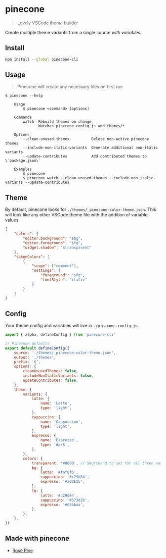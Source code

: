 # pinecone

> Lovely VSCode theme builder

Create multiple theme variants from a single source _with variables_.

## Install

```sh
npm install --global pinecone-cli
```

## Usage

> Pinecone will create any necessary files on first run

```
$ pinecone --help

    Usage
        $ pinecone <command> [options]

    Commands
        watch  Rebuild themes on change
               Watches pinecone.config.js and themes/*

    Options
		--clean-unused-themes          Delete non-active pinecone themes
        --include-non-italic-variants  Generate additional non-italic variants
        --update-contributes           Add contributed themes to \`package.json\`

    Examples
        $ pinecone
        $ pinecone watch --clean-unused-themes --include-non-italic-variants --update-contributes
```

## Theme

By default, pinecone looks for `./themes/_pinecone-color-theme.json`. This will look like any other VSCode theme file with the addition of variable values.

```json
{
	"colors": {
		"editor.background": "$bg",
		"editor.foreground": "$fg",
		"widget.shadow": "$transparent"
	},
	"tokenColors": [
		{
			"scope": ["comment"],
			"settings": {
				"foreground": "$fg",
				"fontStyle": "italic"
			}
		}
	]
}
```

## Config

Your theme config and variables will live in `./pinecone.config.js`.

```js
import { alpha, defineConfig } from 'pinecone-cli'

// Pinecone defaults
export default defineConfig({
	source: './themes/_pinecone-color-theme.json',
	output: './themes',
	prefix: '$',
	options: {
		cleanUnusedThemes: false,
		includeNonItalicVariants: false,
		updateContributes: false,
	},
	theme: {
		variants: {
			latte: {
				name: 'Latte',
				type: 'light',
			},
			cappuccino: {
				name: 'Cappuccino',
				type: 'light',
			},
			espresso: {
				name: 'Espresso',
				type: 'dark',
			},
		},
		colors: {
			transparent: '#0000', // Shorthand to set for all three variants
			bg: {
				latte: '#faf8f6',
				cappuccino: '#c29d84',
				espresso: '#36261b',
			},
			fg: {
				latte: '#c29d84',
				cappuccino: '#573d2b',
				espresso: '#d5bbaa',
			},
		},
	},
})
```

## Made with pinecone

- [Rosé Pine](https://github.com/rose-pine/vscode)
